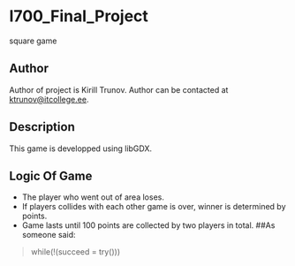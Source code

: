 # I700_Final_Project
square game
## Author
Author of project is Kirill Trunov. Author can be contacted at ktrunov@itcollege.ee.
## Description
This game is developped using libGDX.
## Logic Of Game
* The player who went out of area loses.
* If players collides with each other game is over, winner is determined by points.
* Game lasts until 100 points are collected by two players in total.
##As someone said:
> while(!(succeed = try()))